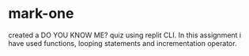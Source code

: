 # mark-one
created a DO YOU KNOW ME? quiz using replit CLI.
In this assignment i have used functions, looping statements and incrementation operator.
